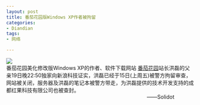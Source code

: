 ```yaml
---
layout: post
title: 番茄花园版Windows XP作者被拘留
categories:
- Diandian
tags:
- 网络

---
```

<img src="http://m2.img.srcdd.com/farm4/d/2012/0627/10/E73756E703E347AF080368C3A8B6B1C4_B500_900_500_333.PNG" />
<br />番茄花园美化修改版Windows XP的作者、软件下载网站
<a href="http://tomatolei.com/">番茄花园</a>站长洪磊的父亲19日晚22:50独家向新浪科技证实，洪磊已经于15日(上周五)被警方拘留审查，网站被关闭，服务器及洪磊的笔记本被警方带走，为洪磊提供的技术开发支持的成都红果科技有限公司也被查封。
<br />&nbsp;&nbsp;&nbsp;&nbsp;&nbsp;&nbsp;&nbsp;&nbsp;&nbsp;&nbsp;&nbsp;&nbsp;&nbsp;&nbsp;&nbsp;&nbsp;&nbsp;&nbsp;&nbsp;&nbsp;&nbsp;&nbsp;&nbsp;&nbsp;&nbsp;&nbsp;&nbsp;&nbsp;&nbsp;&nbsp;&nbsp;&nbsp;&nbsp;&nbsp;&nbsp;&nbsp;&nbsp;&nbsp;&nbsp;&nbsp;&nbsp;&nbsp;&nbsp;&nbsp;&nbsp;&nbsp;&nbsp;&nbsp;&nbsp;&nbsp;&nbsp;&nbsp;&nbsp;&nbsp;&nbsp;&nbsp;&nbsp;&nbsp;&nbsp;&nbsp;&nbsp;&nbsp;&nbsp;&nbsp;&nbsp;&nbsp;&nbsp;&nbsp;&nbsp;&nbsp;&nbsp;&nbsp;&nbsp;&nbsp;&nbsp;&nbsp;&nbsp;&nbsp;&nbsp;&nbsp;&nbsp;&nbsp;&nbsp;&nbsp;&nbsp;&nbsp;&nbsp;&nbsp;&nbsp;&nbsp;&nbsp;&nbsp;&nbsp;&nbsp;&nbsp; ——Solidot
<br />